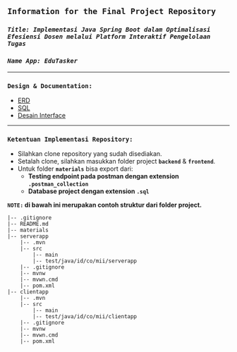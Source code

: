## **`Information for the Final Project Repository`**

### **_`Title: Implementasi Java Spring Boot dalam Optimalisasi Efesiensi Dosen melalui Platform Interaktif Pengelolaan Tugas `_**

### **_`Name App: EduTasker`_**

---

### **`Design & Documentation:`**

- [ERD]()
- [SQL]()
- [Desain Interface]()

---

### **`Ketentuan Implementasi Repository:`**

- Silahkan clone repository yang sudah disediakan.
- Setalah clone, silahkan masukkan folder project **`backend`** & **`frontend`**.
- Untuk folder **`materials`** bisa export dari:
  - **Testing endpoint pada postman dengan extension `.postman_collection`**
  - **Database project dengan extension `.sql`**

**`NOTE:` di bawah ini merupakan contoh struktur dari folder project.**

```
|-- .gitignore
|-- README.md
|-- materials
|-- serverapp
    |-- .mvn
    |-- src
        |-- main
        |-- test/java/id/co/mii/serverapp
    |-- .gitignore
    |-- mvnw
    |-- mvwn.cmd
    |-- pom.xml
|-- clientapp
    |-- .mvn
    |-- src
        |-- main
        |-- test/java/id/co/mii/clientapp
    |-- .gitignore
    |-- mvnw
    |-- mvwn.cmd
    |-- pom.xml
```
